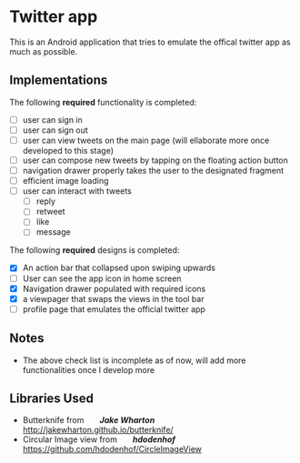 # Twitter app

This is an Android application that tries to emulate the offical twitter app as much as possible.

## Implementations

The following **required** functionality is completed:

- [ ] user can sign in 
- [ ] user can sign out
- [ ] user can view tweets on the main page (will ellaborate more once developed to this stage)
- [ ] user can compose new tweets by tapping on the floating action button
- [ ] navigation drawer properly takes the user to the designated fragment
- [ ] efficient image loading 
- [ ] user can interact with tweets 
   - [ ] reply 
   - [ ] retweet
   - [ ] like 
   - [ ] message 

The following **required** designs is completed:
- [x] An action bar that collapsed upon swiping upwards
- [ ] User can see the app icon in home screen
- [x] Navigation drawer populated with required icons
- [x] a viewpager that swaps the views in the tool bar
- [ ] profile page that emulates the official twitter app

## Notes
- The above check list is incomplete as of now, will add more functionalities once I develop more 

## Libraries Used
- Butterknife from                  &nbsp;&nbsp;&nbsp;&nbsp;&nbsp;&nbsp;**_Jake Wharton_**
  http://jakewharton.github.io/butterknife/
- Circular Image view from          &nbsp;&nbsp;&nbsp;&nbsp;&nbsp;&nbsp;**_hdodenhof_**
  https://github.com/hdodenhof/CircleImageView

 
